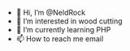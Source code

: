 - 👋 Hi, I’m @NeldRock
- 👀 I’m interested in wood cutting
- 🌱 I’m currently learning PHP
- 📫 How to reach me email

<!---
NeldRock/NeldRock is a ✨ special ✨ repository because its `README.md` (this file) appears on your GitHub profile.
You can click the Preview link to take a look at your changes.
--->
